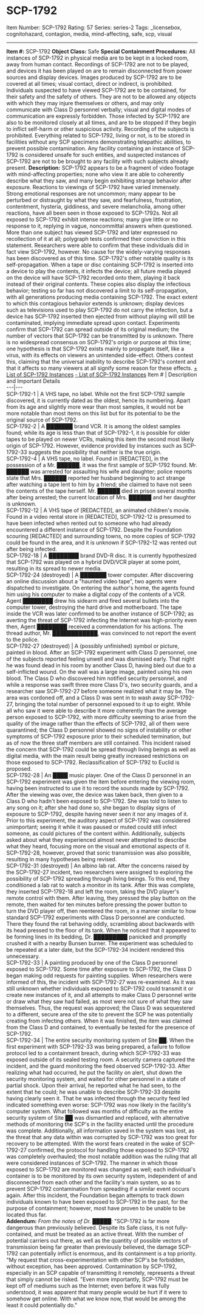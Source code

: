 # SCP-1792
Item Number: SCP-1792
Rating: 57
Series: series-2
Tags: _licensebox, cognitohazard, contagion, media, mind-affecting, safe, scp, visual

---

**Item #:** SCP-1792
**Object Class:** Safe
**Special Containment Procedures:** All instances of SCP-1792 in physical media are to be kept in a locked room, away from human contact. Recordings of SCP-1792 are not to be played, and devices it has been played on are to remain disconnected from power sources and display devices. Images produced by SCP-1792 are to be covered at all times; visual contact, direct or indirect, is prohibited.
Individuals suspected to have viewed SCP-1792 are to be contained, for their safety and the safety of others. They are not to be allowed any objects with which they may injure themselves or others, and may only communicate with Class D personnel verbally; visual and digital modes of communication are expressly forbidden. Those infected by SCP-1792 are also to be monitored closely at all times, and are to be stopped if they begin to inflict self-harm or other suspicious activity. Recording of the subjects is prohibited.
Everything related to SCP-1792, living or not, is to be stored in facilities without any SCP specimens demonstrating telepathic abilities, to prevent possible contamination. Any facility containing an instance of SCP-1792 is considered unsafe for such entities, and suspected instances of SCP-1792 are not to be brought to any facility with such subjects already present.
**Description:** SCP-1792 appears to be a fragment of video footage with mind-affecting properties; none who view it are able to coherently describe what they saw, and many begin exhibiting strange behavior after exposure. Reactions to viewings of SCP-1792 have varied immensely. Strong emotional responses are not uncommon; many appear to be perturbed or distraught by what they saw, and fearfulness, frustration, contentment, hysteria, giddiness, and severe melancholia, among other reactions, have all been seen in those exposed to SCP-1792s.
Not all exposed to SCP-1792 exhibit intense reactions; many give little or no response to it, replying in vague, noncommittal answers when questioned. More than one subject has viewed SCP-1792 and later expressed no recollection of it at all; polygraph tests confirmed their conviction in this statement. Researchers were able to confirm that these individuals did in fact view SCP-1792, however. No cause for the widely-varying responses has been discovered as of this time.
SCP-1792's other notable quality is its self-propagation. When a tape or disc containing SCP-1792 is inserted into a device to play the contents, it infects the device; all future media played on the device will have SCP-1792 recorded onto them, playing it back instead of their original contents. These copies also display the infectious behavior; testing so far has not discovered a limit to its self-propagation, with all generations producing media containing SCP-1792.
The exact extent to which this contagious behavior extends is unknown; display devices such as televisions used to play SCP-1792 do not carry the infection, but a device has SCP-1792 inserted then ejected from without playing will still be contaminated, implying immediate spread upon contact. Experiments confirm that SCP-1792 can spread outside of its original medium; the number of vectors that SCP-1792 can be transmitted by is unknown.
There is no widespread consensus on SCP-1792's origin or purpose at this time; one hypothesis is that SCP-1792 exists mainly to propagate itself, like a virus, with its effects on viewers an unintended side-effect. Others contest this, claiming that the universal inability to describe SCP-1792's content and that it affects so many viewers at all signify some reason for these effects.
[\+ List of SCP-1792 Instances](javascript:;)
[\- List of SCP-1792 Instances](javascript:;)
Item # | Description and Important Details  
---|---  
SCP-1792-1 | A VHS tape, no label. While not the first SCP-1792 sample discovered, it is currently dated as the oldest, hence its numbering. Apart from its age and slightly more wear than most samples, it would not be more notable than most items on this list but for its potential to be the original source of SCP-1792.  
SCP-1792-2 | A ███████ brand VCR. It is among the oldest samples found; while its age is less than that of SCP-1792-1, it is possible for older tapes to be played on newer VCRs, making this item the second most likely origin of SCP-1792. However, evidence provided by instances such as SCP-1792-33 suggests the possibility that neither is the true origin.  
SCP-1792-4 | A VHS tape, no label. Found in [REDACTED], in the possession of a Mr. ██████, it was the first sample of SCP-1792 found. Mr. ██████ was arrested for assaulting his wife and daughter; police reports state that Mrs. ██████ reported her husband beginning to act strange after watching a tape lent to him by a friend; she claimed to have not seen the contents of the tape herself. Mr. ██████ died in prison several months after being arrested; the current location of Mrs. ██████ and her daughter is unknown.  
SCP-1792-12 | A VHS tape of [REDACTED], an animated children's movie. Found in a video rental store in [REDACTED], SCP-1792-12 is presumed to have been infected when rented out to someone who had already encountered a different instance of SCP-1792. Despite the Foundation scouring [REDACTED] and surrounding towns, no more copies of SCP-1792 could be found in the area, and it is unknown if SCP-1792-12 was rented out after being infected.  
SCP-1792-18 | A ████████ brand DVD-R disc. It is currently hypothesized that SCP-1792 was played on a hybrid DVD/VCR player at some point, resulting in its spread to newer media.  
SCP-1792-24 (destroyed) | A ███████ tower computer. After discovering an online discussion about a "haunted video tape", two agents were dispatched to investigate. On entering the author's home, the agents found him using his computer to make a digital copy of the contents of a VCR. Agent ████████ drew his sidearm and fired several bullets into the computer tower, destroying the hard drive and motherboard. The tape inside the VCR was later confirmed to be another instance of SCP-1792; as averting the threat of SCP-1792 infecting the Internet was high-priority even then, Agent ████████ received a commendation for his actions. The thread author, Mr. ████████████, was convinced to not report the event to the police.  
SCP-1792-27 (destroyed) | A (possibly unfinished) symbol or picture, painted in blood. After an SCP-1792 experiment with Class D personnel, one of the subjects reported feeling unwell and was dismissed early. That night he was found dead in his room by another Class D, having bled out due to a self-inflicted wound. On the wall was a large image, painted using his own blood. The Class D who discovered him notified security personnel, and while a response was swift three more Class D's, two security guards, and a researcher saw SCP-1792-27 before someone realized what it may be. The area was cordoned off, and a Class D was sent in to wash away SCP-1792-27, bringing the total number of personnel exposed to it up to eight. While all who saw it were able to describe it more coherently than the average person exposed to SCP-1792, with more difficulty seeming to arise from the quality of the image rather than the effects of SCP-1792, all of them were quarantined; the Class D personnel showed no signs of instability or other symptoms of SCP-1792 exposure prior to their scheduled termination, but as of now the three staff members are still contained. This incident raised the concern that SCP-1792 could be spread through living beings as well as digital media, with the main result being greatly increased restrictions on those exposed to SCP-1792. Reclassification of SCP-1792 to Euclid is proposed.  
SCP-1792-28 | An ████ music player. One of the Class D personnel in an SCP-1792 experiment was given the item before entering the viewing room, having been instructed to use it to record the sounds made by SCP-1792. After the viewing was over, the device was taken back, then given to a Class D who hadn't been exposed to SCP-1792. She was told to listen to any song on it; after she had done so, she began to display signs of exposure to SCP-1792, despite having never seen it nor any images of it. Prior to this experiment, the auditory aspect of SCP-1792 was considered unimportant; seeing it while it was paused or muted could still infect someone, as could pictures of the content within. Additionally, subjects asked about what they experienced almost never attempted to describe what they heard, focusing more on the visual and emotional aspects of it. SCP-1792-28, however, proved that sonic transmission was also possible, resulting in many hypotheses being revised.  
SCP-1792-31 (destroyed) | An albino lab rat. After the concerns raised by the SCP-1792-27 incident, two researchers were assigned to exploring the possibility of SCP-1792 spreading through living beings. To this end, they conditioned a lab rat to watch a monitor in its tank. After this was complete, they inserted SCP-1792-18 and left the room, taking the DVD player's remote control with them. After leaving, they pressed the play button on the remote, then waited for ten minutes before pressing the power button to turn the DVD player off, then reentered the room, in a manner similar to how standard SCP-1792 experiments with Class D personnel are conducted. There they found the rat behaving oddly, scrambling about backwards with its head pressed to the floor of its tank. When he noticed that it appeared to be forming lines in its bedding, Dr. █████████ panicked and promptly crushed it with a nearby Bunsen burner. The experiment was scheduled to be repeated at a later date, but the SCP-1792-34 incident rendered this unnecessary.  
SCP-1792-33 | A painting produced by one of the Class D personnel exposed to SCP-1792. Some time after exposure to SCP-1792, the Class D began making odd requests for painting supplies. When researchers were informed of this, the incident with SCP-1792-27 was re-examined. As it was still unknown whether individuals exposed to SCP-1792 could transmit it or create new instances of it, and all attempts to make Class D personnel write or draw what they saw had failed, as most were not sure of what they saw themselves. Thus, the request was approved; the Class D was sequestered to a different, secure area of the site to prevent the SCP he was potentially creating from infecting others. When it was finished, the item was claimed from the Class D and contained, to eventually be tested for the presence of SCP-1792.  
SCP-1792-34 | The entire security monitoring system of Site ██. When the first experiment with SCP-1792-33 was being prepared, a failure to follow protocol led to a containment breach, during which SCP-1792-33 was exposed outside of its sealed testing room. A security camera captured the incident, and the guard monitoring the feed observed SCP-1792-33. After realizing what had occurred, he put the facility on alert, shut down the security monitoring system, and waited for other personnel in a state of partial shock. Upon their arrival, he reported what he had seen, to the extent that he could; he was unable to describe SCP-1792-33 despite having clearly seen it. That he was infected through the security feed led indicated something even worse: SCP-1792 was now likely in the facility's computer system. What followed was months of difficulty as the entire security system of Site ██ was dismantled and replaced, with alternative methods of monitoring the SCP's in the facility enacted until the procedure was complete. Additionally, all information saved in the system was lost, as the threat that any data within was corrupted by SCP-1792 was too great for recovery to be attempted. With the worst fears created in the wake of SCP-1792-27 confirmed, the protocol for handling those exposed to SCP-1792 was completely overhauled; the most notable addition was the ruling that all were considered instances of SCP-1792. The manner in which those exposed to SCP-1792 are monitored was changed as well; each individual's container is to be monitored by its own security system, independent of and disconnected from each other and the facility's main system, so as to prevent SCP-1792 contamination from spreading if a similar event occurs again. After this incident, the Foundation began attempts to track down individuals known to have been exposed to SCP-1792 in the past, for the purpose of containment; however, most have proven to be unable to be located thus far.  
**Addendum:** _From the notes of Dr. █████:_ "SCP-1792 is far more dangerous than previously believed. Despite its Safe class, it is not fully-contained, and must be treated as an active threat. With the number of potential carriers out there, as well as the quantity of possible vectors of transmission being far greater than previously believed, the damage SCP-1792 can potentially inflict is enormous, and its containment is a top priority.
"My request that cross-experimentation with other SCP's be forbidden, without exception, has been approved. Contamination by SCP-1792, especially in an SCP capable of transmitting it remotely, represents a threat that simply cannot be risked.
"Even more importantly, SCP-1792 must be kept off of mediums such as the Internet; even before it was fully understood, it was apparent that many people would be hurt if it were to somehow get online. With what we know now, that would be among the least it could potentially do."